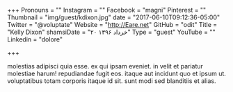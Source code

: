 +++
Pronouns = ""
Instagram = ""
Facebook = "magni"
Pinterest = ""
Thumbnail = "img/guest/kdixon.jpg"
date = "2017-06-10T09:12:36-05:00"
Twitter = "@voluptate"
Website = "http://Eare.net"
GitHub = "odit"
Title = "Kelly Dixon"
shamsiDate = "۲۰ خرداد ۱۳۹۶"
Type = "guest"
YouTube = ""
Linkedin = "dolore"

+++

molestias adipisci quia esse. ex qui ipsam eveniet. in velit et pariatur molestiae harum! repudiandae fugit eos. itaque aut incidunt quo et ipsum ut. voluptatibus totam corporis itaque id sit. sunt modi sed blanditiis et alias.
